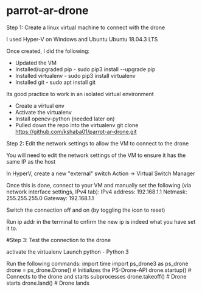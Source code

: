 # parrot-ar-drone

Step 1: Create a linux virtual machine to connect with the drone

I used Hyper-V on Windows and Ubuntu Ubuntu 18.04.3 LTS

Once created, I did the following:

- Updated the VM
- Installed/upgraded pip - sudo pip3 install --upgrade pip
- Installed virtualenv - sudo pip3 install virtualenv
- Installed git - sudo apt install git

Its good practice to work in an isolated virtual environment
- Create a virtual env
- Activate the virtualenv
- Install opencv-python (needed later on)
- Pulled down the repo into the virtualenv git clone https://github.com/kshaba01/parrot-ar-drone.git


Step 2: Edit the network settings to allow the VM to connect to the drone 

You will need to edit the network settings of the VM to ensure it has the same IP as the host

In HyperV, create a new "external" switch Action -> Virtual Switch Manager 

Once this is done, connect to your VM and manually set the following (via network interface settings, IPv4 tab):
IPv4 address: 192.168.1.1
Netmask: 255.255.255.0
Gateway: 192.168.1.1 

Switch the connection off and on (by toggling the icon to reset)

Run ip addr in the terminal to cnfirm the new ip is indeed what you have set it to. 

#Step 3: Test the connection to the drone

activate the virtualenv
Launch python - Python 3

Run the following commands:
import time
import ps_drone3 as ps_drone
drone = ps_drone.Drone()       # Initializes the PS-Drone-API
drone.startup()                # Connects to the drone and starts subprocesses
drone.takeoff()                # Drone starts
drone.land()                   # Drone lands


